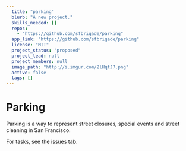 ```yaml
---
  title: "parking"
  blurb: "A new project."
  skills_needed: []
  repos: 
    - "https://github.com/sfbrigade/parking"
  app_link: "https://github.com/sfbrigade/parking"
  license: "MIT"
  project_status: "proposed"
  project_lead: null
  project_members: null
  image_path: "http://i.imgur.com/2lHqtJ7.png"
  active: false
  tags: []
---
```

Parking
=======

Parking is a way to represent street closures, special events and street cleaning in San Francisco.

For tasks, see the issues tab.
